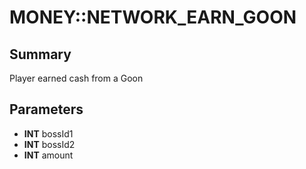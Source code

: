 # MONEY::NETWORK_EARN_GOON

## Summary
Player earned cash from a Goon

## Parameters
* **INT** bossId1
* **INT** bossId2
* **INT** amount